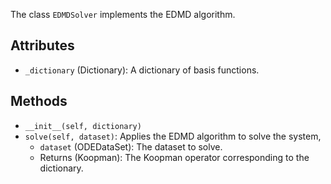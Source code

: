
The class `EDMDSolver` implements the EDMD algorithm.

## Attributes

- `_dictionary` (Dictionary): A dictionary of basis functions.

## Methods

- `__init__(self, dictionary)`
- `solve(self, dataset)`: 
  Applies the EDMD algorithm to solve the system,
    - `dataset` (ODEDataSet): The dataset to solve.
    - Returns (Koopman): The Koopman operator corresponding to the dictionary.




